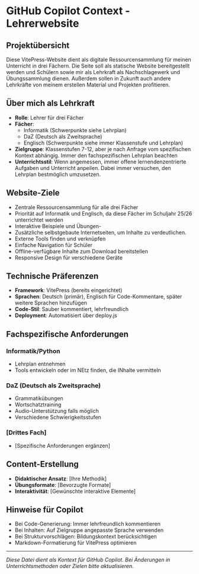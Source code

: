 # GitHub Copilot Context - Lehrerwebsite

## Projektübersicht
Diese VitePress-Website dient als digitale Ressourcensammlung für meinen Unterricht in drei Fächern. Die Seite soll als statische Website bereitgestellt werden und Schülern sowie mir als Lehrkraft als Nachschlagewerk und Übungssammlung dienen. Außerdem sollen in Zukunft auch andere Lehrkräfte von meinem erstellen Material und Projekten profitieren.

## Über mich als Lehrkraft
- **Rolle**: Lehrer für drei Fächer
- **Fächer**: 
  - Informatik (Schwerpunkte siehe Lehrplan)
  - DaZ (Deutsch als Zweitsprache)
  - Englisch (Schwerpunkte siehe immer Klassenstufe und Lehrplan)
- **Zielgruppe**: Klassenstufen 7-12, aber je nach Anfrage vom spezifischen Kontext abhängig. Immer den fachspezifischen Lehrplan beachten
- **Unterrichtsstil**: Wenn angemessen, immer offene lernendenzentrierte Aufgaben und Unterricht anpeilen. Dabei immer versuchen, den Lehrplan bestmöglich umzusetzen.

## Website-Ziele
- Zentrale Ressourcensammlung für alle drei Fächer
- Priorität auf Informatik und Englisch, da diese Fächer im Schuljahr 25/26 unterrichtet werden 
- Interaktive Beispiele und Übungen-
- Zusätzliche selbstgebaute Internetseiten, um Inhalte zu verdeutlichen.
- Externe Tools finden und verknüpfen
- Einfache Navigation für Schüler
- Offline-verfügbare Inhalte zum Download bereitstellen
- Responsive Design für verschiedene Geräte

## Technische Präferenzen
- **Framework**: VitePress (bereits eingerichtet)
- **Sprachen**: Deutsch (primär), Englisch für Code-Kommentare, später weitere Sprachen hinzufügen
- **Code-Stil**: Sauber kommentiert, lehrfreundlich
- **Deployment**: Automatisiert über deploy.js

## Fachspezifische Anforderungen

### Informatik/Python
- Lehrplan entnehmen
- Tools entwickeln oder im NEtz finden, die INhalte vermitteln

### DaZ (Deutsch als Zweitsprache)
- Grammatikübungen
- Wortschatztraining
- Audio-Unterstützung falls möglich
- Verschiedene Schwierigkeitsstufen

### [Drittes Fach]
- [Spezifische Anforderungen ergänzen]

## Content-Erstellung
- **Didaktischer Ansatz**: [Ihre Methodik]
- **Übungsformate**: [Bevorzugte Formate]
- **Interaktivität**: [Gewünschte interaktive Elemente]

## Hinweise für Copilot
- Bei Code-Generierung: Immer lehrfreundlich kommentieren
- Bei Inhalten: Auf Zielgruppe angepasste Sprache verwenden
- Bei Strukturvorschlägen: Bildungskontext berücksichtigen
- Markdown-Formatierung für VitePress optimieren

---
*Diese Datei dient als Kontext für GitHub Copilot. Bei Änderungen in Unterrichtsmethoden oder Zielen bitte aktualisieren.*